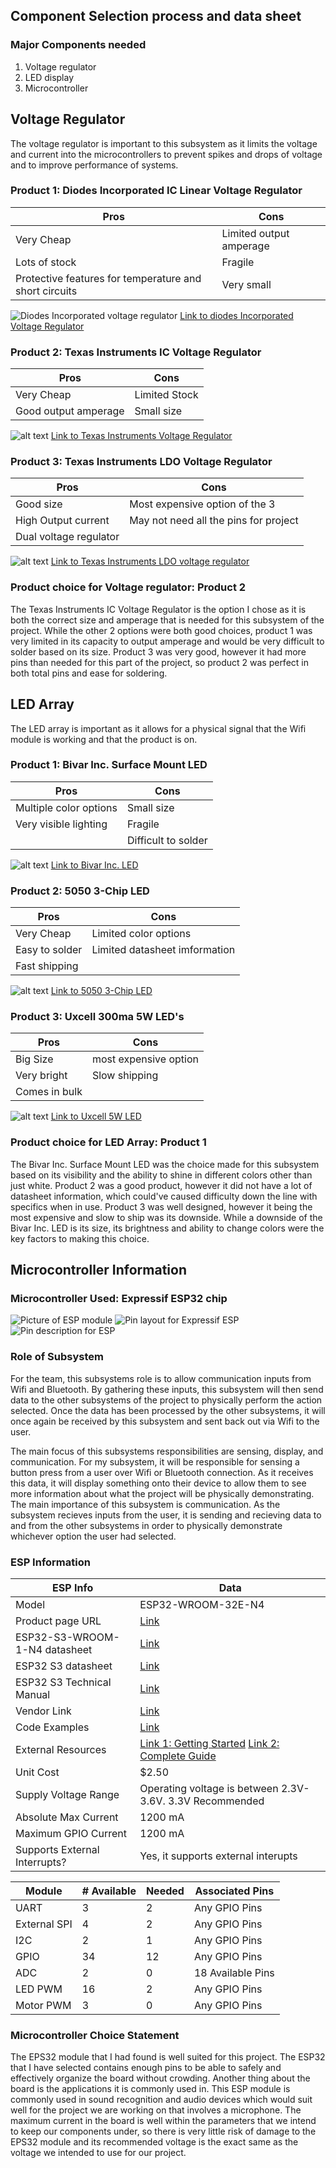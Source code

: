 ## Component Selection process and data sheet

### Major Components needed

1. Voltage regulator
2. LED display
3. Microcontroller


## Voltage Regulator
The voltage regulator is important to this subsystem as it limits the voltage and current into the microcontrollers to prevent spikes and drops of voltage and to improve performance of systems.

### Product 1: Diodes Incorporated IC Linear Voltage Regulator

Pros                                                    |  Cons 
--------------------------------------------------------|----------------
Very Cheap                                              | Limited output amperage
Lots of stock                                           | Fragile
Protective features for temperature and short circuits  | Very small

![Diodes Incorporated voltage regulator](VoltageReg1-1.jpg)
[Link to diodes Incorporated Voltage Regulator](https://www.digikey.com/en/products/detail/diodes-incorporated/AS78L05RTR-G1/8545831?gQT=1)

### Product 2: Texas Instruments IC Voltage Regulator

Pros                      |  Cons 
--------------------------|----------------
Very Cheap                | Limited Stock
Good output amperage      | Small size

![alt text](VoltReg2.jpg)
[Link to Texas Instruments Voltage Regulator](https://www.digikey.com/en/products/detail/texas-instruments/TLV70245DBVT/3313487?gclsrc=aw.ds&&utm_adgroup=Texas%20Instruments&utm_source=google&utm_medium=cpc&utm_campaign=PMax%20Shopping_Supplier_Texas%20Instruments&utm_term=&utm_content=Texas%20Instruments&utm_id=go_cmp-17816159938_adg-_ad-__dev-c_ext-_prd-3313487_sig-CjwKCAiAtYy9BhBcEiwANWQQL6YN1oEZa4xfyE7WO1s_B3ArOTaa2NjwByYHu9_ywzZCVhIErApSexoC3EAQAvD_BwE&gad_source=1&gclid=CjwKCAiAtYy9BhBcEiwANWQQL6YN1oEZa4xfyE7WO1s_B3ArOTaa2NjwByYHu9_ywzZCVhIErApSexoC3EAQAvD_BwE&gclsrc=aw.ds)

### Product 3: Texas Instruments LDO Voltage Regulator

Pros                      |  Cons 
--------------------------|----------------
Good size                 | Most expensive option of the 3
High Output current       | May not need all the pins for project
Dual voltage regulator    | 

![alt text](VoltReg3.webp)
[Link to Texas Instruments LDO voltage regulator](https://www.mouser.com/ProductDetail/Texas-Instruments/TPS70102PWP?qs%3DbkMXpVdiF41JmXPuczOpzA%3D%3D%26mgh%3D1%26srsltid%3DAfmBOoqtSqjdChy1NdfwYW6UW45uYxGgOzW0J132YBuycw3jOd45rfBqCuM%26gQT%3D1)

### Product choice for Voltage regulator: Product 2
The Texas Instruments IC Voltage Regulator is the option I chose as it is both the correct size and amperage that is needed for this subsystem of the project. While the other 2 options were both good choices, product 1 was very limited in its capacity to output amperage and would be very difficult to solder based on its size. Product 3 was very good, however it had more pins than needed for this part of the project, so product 2 was perfect in both total pins and ease for soldering.

## LED Array
The LED array is important as it allows for a physical signal that the Wifi module is working and that the product is on.

### Product 1: Bivar Inc. Surface Mount LED

Pros                      |  Cons 
--------------------------|----------------
Multiple color options    | Small size
Very visible lighting     | Fragile
                          | Difficult to solder

![alt text](LED1.jpg)
[Link to Bivar Inc. LED](https://www.digikey.com/en/products/detail/bivar-inc/SM1204RGB/22671473?gQT%3D0)

### Product 2: 5050 3-Chip LED

Pros               |  Cons 
-------------------|----------------
Very Cheap         | Limited color options
Easy to solder     | Limited datasheet imformation
Fast shipping      | 

![alt text](LED2.webp)
[Link to 5050 3-Chip LED](https://www.superbrightleds.com/5050-smd-led-rgb-surface-mount-led-with-120-degree-viewing-angle-5050-smd-led?utm_campaign%3Dorganic-shopping%26utm_source%3Dgoogle%26utm_medium%3Dorganic%26utm_content%3D5050-RGB%26srsltid%3DAfmBOooJD4D2FlV9ukr4DnvELExSd1mPQ7Bp3z10UX3Wtdf2yv3rNDuDGCw%26gQT%3D0)

### Product 3: Uxcell 300ma 5W LED's

Pros           |  Cons 
---------------|----------------
Big Size       | most expensive option
Very bright    | Slow shipping
Comes in bulk  |

![alt text](LED3.webp)
[Link to Uxcell 5W LED](https://www.harfington.com/products/p-g0371e78e?currency%3DUSD%26variant%3D42123817255161%26utm_source%3Dgoogle%26utm_medium%3Dcpc%26utm_campaign%3DGoogle%2BShopping%26stkn%3Df8e35277684b%26srsltid%3DAfmBOopDPs2dY0Yu_6We4VzthXQTzpV-xCvpU5PApDJU0VGKCbteNZTKDkA%26gQT%3D0)

### Product choice for LED Array: Product 1
The Bivar Inc. Surface Mount LED was the choice made for this subsystem based on its visibility and the ability to shine in different colors other than just white. Product 2 was a good product, however it did not have a lot of datasheet information, which could've caused difficulty down the line with specifics when in use. Product 3 was well designed, however it being the most expensive and slow to ship was its downside. While a downside of the Bivar Inc. LED is its size, its brightness and ability to change colors were the key factors to making this choice.


## Microcontroller Information
### Microcontroller Used: Expressif ESP32 chip
![Picture of ESP module](ESPpic.jpg)
![Pin layout for Expressif ESP](<Screenshot (117).png>)
![Pin description for ESP](<Screenshot (118).png>)

### Role of Subsystem
For the team, this subsystems role is to allow communication inputs from Wifi and Bluetooth. By gathering these inputs, this subsystem will then send data to the other subsystems of the project to physically perform the action selected. Once the data has been processed by the other subsystems, it will once again be received by this subsystem and sent back out via Wifi to the user.

The main focus of this subsystems responsibilities are sensing, display, and communication. For my subsystem, it will be responsible for sensing a button press from a user over Wifi or Bluetooth connection. As it receives this data, it will display something onto their device to allow them to see more information about what the project will be physically demonstrating. The main importance of this subsystem is communication. As the subsystem recieves inputs from the user, it is sending and recieving data to and from the other subsystems in order to physically demonstrate whichever option the user had selected. 

### ESP Information
ESP Info                      |   Data
------------------------------|------------------
Model                         | ESP32-WROOM-32E-N4
Product page URL              | [Link](https://www.digikey.com/en/products/detail/espressif-systems/ESP32-WROOM-32E-N4/11613125)     
ESP32-S3-WROOM-1-N4 datasheet | [Link](https://www.espressif.com/sites/default/files/documentation/esp32-s3-wroom-1_wroom-1u_datasheet_en.pdf)
ESP32 S3 datasheet            | [Link](https://www.espressif.com/sites/default/files/documentation/esp32-wroom-32e_esp32-wroom-32ue_datasheet_en.pdf)
ESP32 S3 Technical Manual     | [Link](https://cdn-learn.adafruit.com/assets/assets/000/110/710/original/esp32-s3_technical_reference_manual_en.pdf?1649790877)
Vendor Link                   | [Link](https://www.digikey.com/en/products/detail/espressif-systems/ESP32-WROOM-32E-N4/11613125)
Code Examples                 | [Link](https://github.com/espressif/esp-who/blob/master/docs/en/get-started/ESP32-S3-EYE_Getting_Started_Guide.md)
External Resources            | [Link 1: Getting Started](https://docs.espressif.com/projects/esp-idf/en/stable/esp32s3/get-started/index.html#what-you-need) [Link 2: Complete Guide](https://www.nabto.com/guide-to-iot-esp-32/)
Unit Cost                     | $2.50
Supply Voltage Range          | Operating voltage is between 2.3V-3.6V. 3.3V Recommended
Absolute Max Current          | 1200 mA
Maximum GPIO Current          | 1200 mA
Supports External Interrupts? | Yes, it supports external interupts


Module         | # Available      |  Needed    | Associated Pins
---------------|------------------|------------|-----------------------
UART           |  3               | 2          | Any GPIO Pins
External SPI   |  4               | 2          | Any GPIO Pins
I2C            |  2               | 1          | Any GPIO Pins
GPIO           |  34              | 12         | Any GPIO Pins
ADC            |  2               | 0          | 18 Available Pins
LED PWM        |  16              | 2          | Any GPIO Pins
Motor PWM      |  3               | 0          | Any GPIO Pins

### Microcontroller Choice Statement
The EPS32 module that I had found is well suited for this project. The ESP32 that I have selected contains enough pins to be able to safely and effectively organize the board without crowding. Another thing about the board is the applications it is commonly used in. This ESP module is commonly used in sound recognition and audio devices which would suit well for the project we are working on that involves a microphone. The maximum current in the board is well within the parameters that we intend to keep our components under, so there is very little risk of damage to the EPS32 module and its recommended voltage is the exact same as the voltage we intended to use for our project.